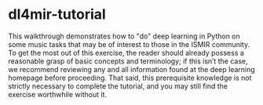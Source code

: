 # dl4mir-tutorial

This walkthrough demonstrates how to "do" deep learning in Python on some music tasks that may be of interest to those in the ISMIR community. To get the most out of this exercise, the reader should already possess a reasonable grasp of basic concepts and terminology; if this isn’t the case, we recommend reviewing any and all information found at the deep learning homepage before proceeding.
That said, this prerequisite knowledge is not strictly necessary to complete the tutorial, and you may still find the exercise worthwhile without it.
